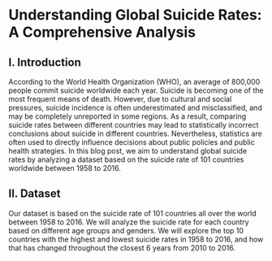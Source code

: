 # Understanding Global Suicide Rates: A Comprehensive Analysis

## I. Introduction
According to the World Health Organization (WHO), an average of 800,000 people commit suicide worldwide each year. Suicide is becoming one of the most frequent means of death. However, due to cultural and social pressures, suicide incidence is often underestimated and misclassified, and may be completely unreported in some regions. As a result, comparing suicide rates between different countries may lead to statistically incorrect conclusions about suicide in different countries. Nevertheless, statistics are often used to directly influence decisions about public policies and public health strategies. In this blog post, we aim to understand global suicide rates by analyzing a dataset based on the suicide rate of 101 countries worldwide between 1958 to 2016.

## II. Dataset
Our dataset is based on the suicide rate of 101 countries all over the world between 1958 to 2016. We will analyze the suicide rate for each country based on different age groups and genders. We will explore the top 10 countries with the highest and lowest suicide rates in 1958 to 2016, and how that has changed throughout the closest 6 years from 2010 to 2016.

